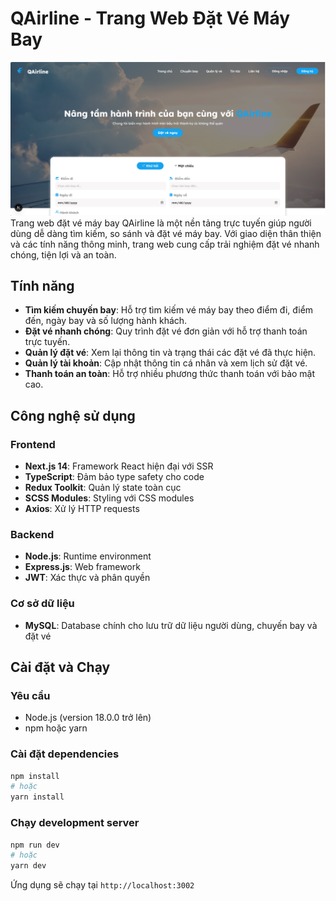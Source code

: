 # QAirline - Trang Web Đặt Vé Máy Bay

![QAirline Logo](./public/Assets/bia.png)
Trang web đặt vé máy bay QAirline là một nền tảng trực tuyến giúp người dùng dễ dàng tìm kiếm, so sánh và đặt vé máy bay. Với giao diện thân thiện và các tính năng thông minh, trang web cung cấp trải nghiệm đặt vé nhanh chóng, tiện lợi và an toàn.

## Tính năng
- **Tìm kiếm chuyến bay**: Hỗ trợ tìm kiếm vé máy bay theo điểm đi, điểm đến, ngày bay và số lượng hành khách.
- **Đặt vé nhanh chóng**: Quy trình đặt vé đơn giản với hỗ trợ thanh toán trực tuyến.
- **Quản lý đặt vé**: Xem lại thông tin và trạng thái các đặt vé đã thực hiện.
- **Quản lý tài khoản**: Cập nhật thông tin cá nhân và xem lịch sử đặt vé.
- **Thanh toán an toàn**: Hỗ trợ nhiều phương thức thanh toán với bảo mật cao.

## Công nghệ sử dụng

### Frontend
- **Next.js 14**: Framework React hiện đại với SSR
- **TypeScript**: Đảm bảo type safety cho code
- **Redux Toolkit**: Quản lý state toàn cục
- **SCSS Modules**: Styling với CSS modules
- **Axios**: Xử lý HTTP requests

### Backend
- **Node.js**: Runtime environment
- **Express.js**: Web framework
- **JWT**: Xác thực và phân quyền

### Cơ sở dữ liệu
- **MySQL**: Database chính cho lưu trữ dữ liệu người dùng, chuyến bay và đặt vé

## Cài đặt và Chạy

### Yêu cầu
- Node.js (version 18.0.0 trở lên)
- npm hoặc yarn

### Cài đặt dependencies
```bash
npm install
# hoặc
yarn install
```

### Chạy development server
```bash
npm run dev
# hoặc
yarn dev
```
Ứng dụng sẽ chạy tại `http://localhost:3002`
